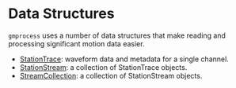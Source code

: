 # Data Structures

`gmprocess` uses a number of data structures that make reading and processing
significant motion data easier.

* [StationTrace](data-structures/station-trace.html): waveform data and
  metadata for a single channel.
* [StationStream](data-structures/station-stream.html): a collection of
  StationTrace objects. 
* [StreamCollection](data-structures/stream-collection.html): a collection of
  StationStream objects.
